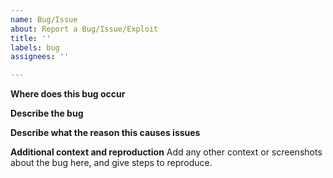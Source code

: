 ```yaml
---
name: Bug/Issue
about: Report a Bug/Issue/Exploit
title: ''
labels: bug
assignees: ''

---
```


**Where does this bug occur**

**Describe the bug**


**Describe what the reason this causes issues**


**Additional context and reproduction**
Add any other context or screenshots about the bug here, and give steps to reproduce.
